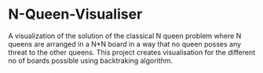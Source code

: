 # N-Queen-Visualiser


A visualization of the solution of the classical N queen problem where N queens are arranged in a N*N board in a way that no queen posses any threat to the other queens. This project creates visualisation for the different no of boards possible using backtraking algorithm.

